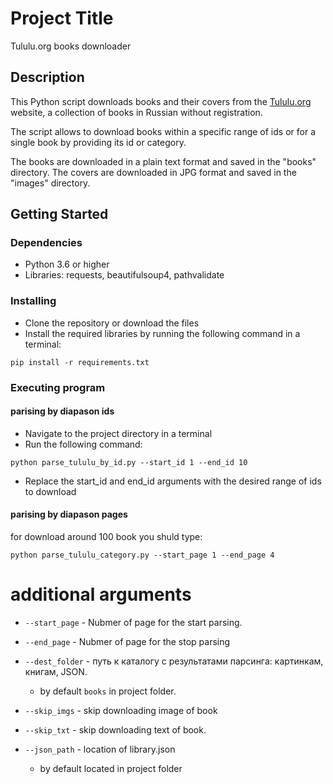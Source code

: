 Project Title
=============

Tululu.org books downloader

Description
-----------

This Python script downloads books and their covers from the [Tululu.org](http://tululu.org/) website, a collection of books in Russian without registration.

The script allows to download books within a specific range of ids or for a single book by providing its id or category.

The books are downloaded in a plain text format and saved in the "books" directory. The covers are downloaded in JPG format and saved in the "images" directory.

Getting Started
---------------

### Dependencies

*   Python 3.6 or higher
*   Libraries: requests, beautifulsoup4, pathvalidate

### Installing

*   Clone the repository or download the files
*   Install the required libraries by running the following command in a terminal:


```
pip install -r requirements.txt
```

### Executing program
#### parising by diapason ids

*   Navigate to the project directory in a terminal
*   Run the following command:


```
python parse_tululu_by_id.py --start_id 1 --end_id 10
```
*   Replace the start\_id and end\_id arguments with the desired range of ids to download

#### parising by diapason pages
for download around 100 book you shuld type: 
```
python parse_tululu_category.py --start_page 1 --end_page 4
```
# additional arguments

- `--start_page` - Nubmer of page for the start parsing.

- `--end_page` - Nubmer of page for the stop parsing

- `--dest_folder` - путь к каталогу с результатами парсинга: картинкам, книгам, JSON.
  * by default `books` in project folder.
- `--skip_imgs` -  skip downloading image of book
- `--skip_txt` - skip downloading text of book.
- `--json_path` - location of library.json
  * by default located in project folder
